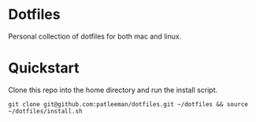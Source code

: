 # Dotfiles

Personal collection of dotfiles for both mac and linux.

# Quickstart

Clone this repo into the home directory and run the install script.

```
git clone git@github.com:patleeman/dotfiles.git ~/dotfiles && source ~/dotfiles/install.sh
```
